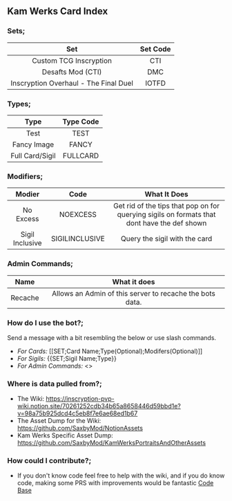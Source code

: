 ## Kam Werks Card Index

### Sets;
| Set | Set Code |
| :-: | :-: |
| Custom TCG Inscryption | CTI |
| Desafts Mod (CTI) | DMC |
| Inscryption Overhaul - The Final Duel | IOTFD |

### Types;
| Type | Type Code |
| :-: | :-: |
| Test | TEST |
| Fancy Image | FANCY |
| Full Card/Sigil | FULLCARD |

### Modifiers;
| Modier | Code | What It Does |
| :-: | :-: | :-: |
| No Excess | NOEXCESS | Get rid of the tips that pop on for querying sigils on formats that dont have the def shown |
| Sigil Inclusive | SIGILINCLUSIVE | Query the sigil with the card |

### Admin Commands;
| Name | What it does |
| :-: | :-: |
| Recache | Allows an Admin of this server to recache the bots data. |

### How do I use the bot?;

Send a message with a bit resembling the below or use slash commands.

* *For Cards:* [[SET;Card Name;Type(Optional);Modifers(Optional)]]
* *For Sigils:* {{SET;Sigil Name;Type}}
* *For Admin Commands:* <<Command>>

### Where is data pulled from?;

* The Wiki: https://inscryption-pvp-wiki.notion.site/70261252cdb34b65a8658446d59bbd1e?v=98a75b925dcd4c5eb8f7e6ae68ed1b67
* The Asset Dump for the Wiki: https://github.com/SaxbyMod/NotionAssets
* Kam Werks Specific Asset Dump: https://github.com/SaxbyMod/KamWerksPortraitsAndOtherAssets

### How could I contribute?;

* If you don't know code feel free to help with the wiki, and if you do know code, making some PRS with improvements would be fantastic [Code Base](https://github.com/SaxbyMod/KamWerksCardIndexCSharp)